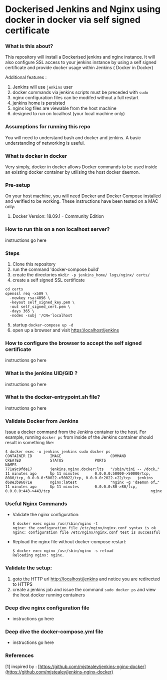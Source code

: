# Dockerised Jenkins and Nginx using docker in docker via self signed certificate

### What is this about?
This repository will install a Dockerised jenkins and nginx instance. It will also configure SSL access to your jenkins instance by using a self signed certificate and provide docker usage within Jenkins ( Docker in Docker)

Additional features :
1. Jenkins will use `jenkins` user
2. docker commands via jenkins scripts must be preceded with `sudo`
3. nginx configuration files can be modifed without a full restart
4. jenkins home is persisted
5. nginx log files are viewable from the host machine
6. designed to run on localhost (your local machine only)

### Assumptions for running this repo
You will need to understand bash and docker and jenkins. A basic understanding of networking is useful.

### What is docker in docker
Very simply, docker in docker allows Docker commands to be used inside an existing docker container by utilising the host docker daemon.


### Pre-setup
On your host machine, you will need Docker and Docker Compose installed and verified to be working. These instructions have been tested on a MAC only:
1. Docker Version: 18.09.1 - Community Edition



### How to run this on a non localhost server?
instructions go here

### Steps
1. Clone this repository
2. run the command 'docker-compose build'
3. create the directories `mkdir -p jenkins_home/ logs/nginx/ certs/`
4. create a self signed SSL certificate
  ```
  cd certs
  openssl req -x509 \
    -newkey rsa:4096 \
    -keyout self_signed_key.pem \
    -out self_signed_cert.pem \
    -days 365 \
    -nodes -subj '/CN='localhost
  ```
5. startup `docker-compose up -d`
6.  open up a browser and visit  [https:\\localhost\jenkins](https:\\localhost\jenkins)




### How to configure the browser to accept the self signed certificate
instructions go here

### What is the jenkins UID/GID ?
instructions go here

### What is the docker-entrypoint.sh file?
instructions go here



### Validate Docker from Jenkins

Issue a docker command from the Jenkins container to the host. For example, running `docker ps` from inside of the Jenkins container should result in something like:

```console
$ docker exec -u jenkins jenkins sudo docker ps
CONTAINER ID        IMAGE                      COMMAND                  CREATED             STATUS              PORTS                                                                                NAMES
771a9c9fde17        jenkins.nginx.docker:lts   "/sbin/tini -- /dock…"   11 minutes ago      Up 11 minutes       0.0.0.0:50000->50000/tcp, 8080/tcp, 0.0.0.0:50022->50022/tcp, 0.0.0.0:2022->22/tcp   jenkins
d68e3b96071e        nginx:latest               "nginx -g 'daemon of…"   11 minutes ago      Up 11 minutes       0.0.0.0:80->80/tcp, 0.0.0.0:443->443/tcp                                             nginx
```


### Useful Nginx Commands

- Validate the nginx configuration:

  ```console
  $ docker exec nginx /usr/sbin/nginx -t
  nginx: the configuration file /etc/nginx/nginx.conf syntax is ok
  nginx: configuration file /etc/nginx/nginx.conf test is successful
  ```

- Repload the nginx file without docker-compose restart:

  ```console
  $ docker exec nginx /usr/sbin/nginx -s reload
  Reloading nginx: nginx.
  ```

### Validate the setup:
1. goto the HTTP url [http://localhost/jenkins](http://localhost/jenkins/) and notice you are redirected to HTTPS
2. create a jenkins job and issue the command `sudo docker ps` and view the host docker running containers


### Deep dive nginx configuration file
- instructions go here


### Deep dive the docker-compose.yml file

- instructions go here


### References

[1] inspired by : [https://github.com/mjstealey/jenkins-nginx-docker](https://github.com/mjstealey/jenkins-nginx-docker)
